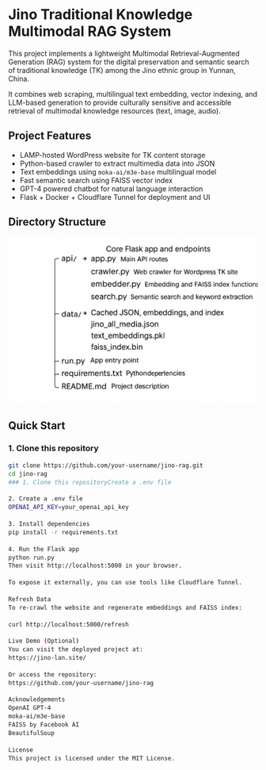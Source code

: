# Jino Traditional Knowledge Multimodal RAG System

This project implements a lightweight Multimodal Retrieval-Augmented Generation (RAG) system for the digital preservation and semantic search of traditional knowledge (TK) among the Jino ethnic group in Yunnan, China.

It combines web scraping, multilingual text embedding, vector indexing, and LLM-based generation to provide culturally sensitive and accessible retrieval of multimodal knowledge resources (text, image, audio).

## Project Features

- LAMP-hosted WordPress website for TK content storage
- Python-based crawler to extract multimedia data into JSON
- Text embeddings using `moka-ai/m3e-base` multilingual model
- Fast semantic search using FAISS vector index
- GPT-4 powered chatbot for natural language interaction
- Flask + Docker + Cloudflare Tunnel for deployment and UI

## Directory Structure
![alt text](image.png)

## Quick Start

### 1. Clone this repository
```bash
git clone https://github.com/your-username/jino-rag.git
cd jino-rag
### 1. Clone this repositoryCreate a .env file

2. Create a .env file
OPENAI_API_KEY=your_openai_api_key

3. Install dependencies
pip install -r requirements.txt

4. Run the Flask app
python run.py
Then visit http://localhost:5000 in your browser.

To expose it externally, you can use tools like Cloudflare Tunnel.

Refresh Data
To re-crawl the website and regenerate embeddings and FAISS index:

curl http://localhost:5000/refresh

Live Demo (Optional)
You can visit the deployed project at:
https://jino-lan.site/

Or access the repository:
https://github.com/your-username/jino-rag

Acknowledgements
OpenAI GPT-4
moka-ai/m3e-base
FAISS by Facebook AI
BeautifulSoup

License
This project is licensed under the MIT License.